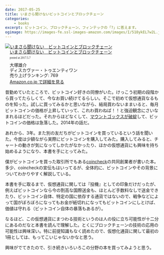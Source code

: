 ```yaml
---
date: 2017-05-25
title: いまさら聞けないビットコインとブロックチェーン
categories: 
    - books
excerpt: ビットコイン、ブロックチェーン、フィンテックの「?」に答えます。
ogimage: https://images-fe.ssl-images-amazon.com/images/I/518ykEL7w2L.jpg
---
```


<div class="azlink-box"><div class="azlink-image" style="float:left"><a href="http://www.amazon.co.jp/exec/obidos/ASIN/B06XT9NS73/warikiru-22/ref=nosim/" name="azlinklink" target="_blank" rel="nofollow"><img src="https://images-fe.ssl-images-amazon.com/images/I/518ykEL7w2L._SL160_.jpg" alt="いまさら聞けない　ビットコインとブロックチェーン" style="border:none" /></a></div><div class="azlink-info" style="float:left;margin-left:15px;line-height:120%"><div class="azlink-name" style="margin-bottom:10px;line-height:120%"><a href="http://www.amazon.co.jp/exec/obidos/ASIN/B06XT9NS73/warikiru-22/ref=nosim/" name="azlinklink" target="_blank" rel="nofollow">いまさら聞けない　ビットコインとブロックチェーン</a><div class="azlink-powered-date" style="font-size:7pt;margin-top:5px;font-family:verdana;line-height:120%">posted at 2017.5.7</div></div><div class="azlink-detail">大塚雄介<br />ディスカヴァー・トゥエンティワン<br />売り上げランキング: 769<br /></div><div class="azlink-link" style="margin-top:5px"><a href="http://www.amazon.co.jp/exec/obidos/ASIN/B06XT9NS73/warikiru-22/ref=nosim/" target="_blank" rel="nofollow">Amazon.co.jp で詳細を見る</a></div></div><div class="azlink-footer" style="clear:left"></div></div>

昔勤めていたところで、ビットコイン好きの同僚がいた。けっこう初期の段階から買ってたらしくて、今なお買い続けてるらしい。そこで初めて仮想通貨なるものを知った。試しに買ってみるかと思いながら、結局買わないままいると、毎月ビットコインの価格が上昇していって、これわ買わねば！！と強迫観念にさいなまれるほどだった。それからほどなくして、[マウントゴックスが破綻](http://www.nikkei.com/article/DGXNASGC2802C_Y4A220C1MM8000/)して、ビットコインの価格は急落した。2014年の話だ。

あれから、3年。また別の友だちがビットコインを買っているという話を聞いた。今度は少額ながら実際にビットコインを購入してみた。購入してみると、チャートの動きが気になってしかたがなかったり、ほかの仮想通貨にも興味を持ち始めるようになり、本書を手にとってみた。

僕がビットコインを買った取引所でもある[coincheck](https://coincheck.com/?c=JWC8m8vPnPU)の共同創業者が書いた本。多少、coincheckの宣伝もはいってるが、全体的に、ビットコインやその背景についてわかりやすく解説している。

本書を手に取るまで、仮想通貨に関しては『投機』としての印象だけだったが、例えばビットコインなら今の割高な国際送金も、ほとんど手数料なしで送金できたり、ビットコイン自体、特定の国に依存する通貨ではないので、戦争などによって国がぼろぼろになってもお金が紙切れになってもビットコインにしとけば、価値は守れる（ビットコイン自体の暴落もあるが）。

なるほど、この仮想通貨にまつわる技術というのは人の役に立ち可能性が十二分にあるのだなと本書を読んで理解した。とくにブロックチェーンの技術の応用の可能性は興味深い。特に前提知識もなく読めたので、仮想化通貨に関して最初の1冊としては、もってこいじゃないかなと思う。

興味がでてきたので、引き続きいろいろこの分野の本を買ってみようと思う。